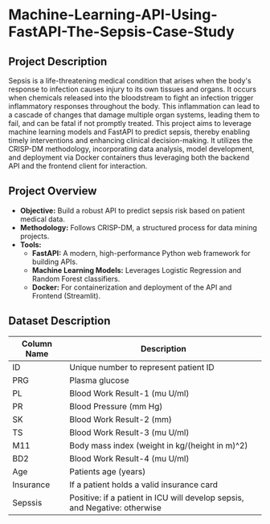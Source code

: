 # Machine-Learning-API-Using-FastAPI-The-Sepsis-Case-Study

## Project Description
Sepsis is a life-threatening medical condition that arises when the body's response to infection causes injury to its own tissues and organs. It occurs when chemicals released into the bloodstream to fight an infection trigger inflammatory responses throughout the body. This inflammation can lead to a cascade of changes that damage multiple organ systems, leading them to fail, and can be fatal if not promptly treated.
This project aims to leverage machine learning models and FastAPI to predict sepsis, thereby enabling timely interventions and enhancing clinical decision-making. It utilizes the CRISP-DM methodology, incorporating data analysis, model development, and deployment via Docker containers thus leveraging both the backend API and the frontend client for interaction.

## Project Overview
- **Objective:** Build a robust API to predict sepsis risk based on patient medical data.
- **Methodology:** Follows CRISP-DM, a structured process for data mining projects.
- **Tools:**
    - **FastAPI:** A modern, high-performance Python web framework for building APIs.
    - **Machine Learning Models:** Leverages Logistic Regression and Random Forest classifiers.
    - **Docker:** For containerization and deployment of the API and Frontend (Streamlit).

## Dataset Description
| Column Name | Description                                                |
|-------------|------------------------------------------------------------|
| ID          | Unique number to represent patient ID                      |
| PRG         | Plasma glucose                                             |
| PL          | Blood Work Result-1 (mu U/ml)                              |
| PR          | Blood Pressure (mm Hg)                                     |
| SK          | Blood Work Result-2 (mm)                                   |
| TS          | Blood Work Result-3 (mu U/ml)                              |
| M11         | Body mass index (weight in kg/(height in m)^2)             |
| BD2         | Blood Work Result-4 (mu U/ml)                              |
| Age         | Patients age (years)                                       |
| Insurance   | If a patient holds a valid insurance card                  |
| Sepssis     | Positive: if a patient in ICU will develop sepsis, and Negative: otherwise |




